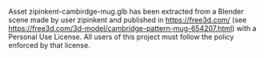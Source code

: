 Asset zipinkent-cambirdge-mug.glb has been extracted from a Blender scene made by user zipinkent and published in https://free3d.com/ (see https://free3d.com/3d-model/cambridge-pattern-mug-654207.html) with a Personal Use License. All users of this project must follow the policy enforced by that license.